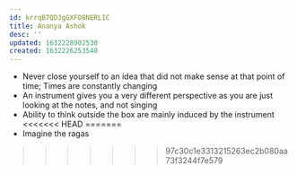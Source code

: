 ```yaml
---
id: krrqB7QDJgGXFO8NERLIC
title: Ananya Ashok
desc: ''
updated: 1632228902530
created: 1632226253540
---
```

* Never close yourself to an idea that did not make sense at that point of time; Times are constantly changing 
* An instrument gives you a very different perspective as you are just looking at the notes, and not singing 
* Ability to think outside the box are mainly induced by the instrument 
<<<<<<< HEAD
=======
* Imagine the ragas 
>>>>>>> 97c30c1e3313215263ec2b080aa73f3244f7e579
